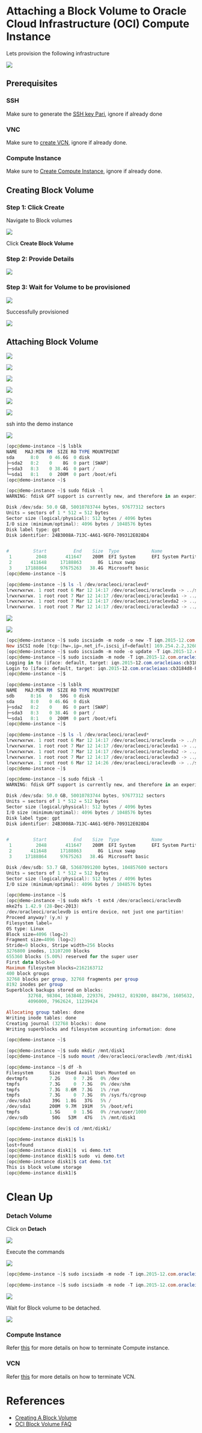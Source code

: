 # Attaching a Block Volume to Oracle Cloud Infrastructure (OCI) Compute Instance

Lets provision the following infrastructure

![](../resources/bs-infrastructure.png)

## Prerequisites

### SSH

Make sure to generate the [SSH key Pari](GeneratingSshKey.md), ignore if already done

### VNC

Make sure to [create VCN](CreatingVCN.md), ignore if already done.

### Compute Instance

Make sure to [Create Compute Instance](CreatingComputeInstance.md), ignore if already done.


## Creating Block Volume

### Step 1: Click Create

Navigate to Block volumes

![](../resources/bs-navigate-block-volumes.png)

Click **Create Block Volume**

### Step 2: Provide Details

![](../resources/bs-create.png)

### Step 3: Wait for Volume to be provisioned

![](../resources/bs-being-provisioned.png)

Successfully provisioned

![](../resources/bs-provisioned.png)

## Attaching Block Volume

![](../resources/navigate-compute-instance.png)

![](../resources/goto-compute-instance.png)

![](../resources/bs-attach-volume.png)

![](../resources/bs-attach-volume-details.png)

![](../resources/bs-attach-volume-alert.png)

![](../resources/bs-attached.png)



ssh into the demo instance

![](../resources/bs-ssh-details.png)

```Powershell
[opc@demo-instance ~]$ lsblk
NAME   MAJ:MIN RM  SIZE RO TYPE MOUNTPOINT
sda      8:0    0 46.6G  0 disk
├─sda2   8:2    0    8G  0 part [SWAP]
├─sda3   8:3    0 38.4G  0 part /
└─sda1   8:1    0  200M  0 part /boot/efi
[opc@demo-instance ~]$

```

```Powershell
[opc@demo-instance ~]$ sudo fdisk -l
WARNING: fdisk GPT support is currently new, and therefore in an experimental phase. Use at your own discretion.

Disk /dev/sda: 50.0 GB, 50010783744 bytes, 97677312 sectors
Units = sectors of 1 * 512 = 512 bytes
Sector size (logical/physical): 512 bytes / 4096 bytes
I/O size (minimum/optimal): 4096 bytes / 1048576 bytes
Disk label type: gpt
Disk identifier: 24B3008A-713C-4A61-9EF0-709312E028D4


#         Start          End    Size  Type            Name
 1         2048       411647    200M  EFI System      EFI System Partition
 2       411648     17188863      8G  Linux swap
 3     17188864     97675263   38.4G  Microsoft basic
[opc@demo-instance ~]$
```

```Powershell
[opc@demo-instance ~]$ ls -l /dev/oracleoci/oraclevd*
lrwxrwxrwx. 1 root root 6 Mar 12 14:17 /dev/oracleoci/oraclevda -> ../sda
lrwxrwxrwx. 1 root root 7 Mar 12 14:17 /dev/oracleoci/oraclevda1 -> ../sda1
lrwxrwxrwx. 1 root root 7 Mar 12 14:17 /dev/oracleoci/oraclevda2 -> ../sda2
lrwxrwxrwx. 1 root root 7 Mar 12 14:17 /dev/oracleoci/oraclevda3 -> ../sda3

```

![](../resources/bs-iscsi-commands.png)

![](../resources/bs-iscsi-commands-details.png)

```Powershell
[opc@demo-instance ~]$ sudo iscsiadm -m node -o new -T iqn.2015-12.com.oracleiaas:cb3184d8-b43a-41e3-84d6-eaa2f930b835 -p 169.254.2.2:3260
New iSCSI node [tcp:[hw=,ip=,net_if=,iscsi_if=default] 169.254.2.2,3260,-1 iqn.2015-12.com.oracleiaas:cb3184d8-b43a-41e3-84d6-eaa2f930b835] added
[opc@demo-instance ~]$ sudo iscsiadm -m node -o update -T iqn.2015-12.com.oracleiaas:cb3184d8-b43a-41e3-84d6-eaa2f930b835 -n node.startup -v automatic
[opc@demo-instance ~]$ sudo iscsiadm -m node -T iqn.2015-12.com.oracleiaas:cb3184d8-b43a-41e3-84d6-eaa2f930b835 -p 169.254.2.2:3260 -l
Logging in to [iface: default, target: iqn.2015-12.com.oracleiaas:cb3184d8-b43a-41e3-84d6-eaa2f930b835, portal: 169.254.2.2,3260] (multiple)
Login to [iface: default, target: iqn.2015-12.com.oracleiaas:cb3184d8-b43a-41e3-84d6-eaa2f930b835, portal: 169.254.2.2,3260] successful.
[opc@demo-instance ~]$

```

```Powershell
[opc@demo-instance ~]$ lsblk
NAME   MAJ:MIN RM  SIZE RO TYPE MOUNTPOINT
sdb      8:16   0   50G  0 disk
sda      8:0    0 46.6G  0 disk
├─sda2   8:2    0    8G  0 part [SWAP]
├─sda3   8:3    0 38.4G  0 part /
└─sda1   8:1    0  200M  0 part /boot/efi
[opc@demo-instance ~]$

```

```Powershell
[opc@demo-instance ~]$ ls -l /dev/oracleoci/oraclevd*
lrwxrwxrwx. 1 root root 6 Mar 12 14:17 /dev/oracleoci/oraclevda -> ../sda
lrwxrwxrwx. 1 root root 7 Mar 12 14:17 /dev/oracleoci/oraclevda1 -> ../sda1
lrwxrwxrwx. 1 root root 7 Mar 12 14:17 /dev/oracleoci/oraclevda2 -> ../sda2
lrwxrwxrwx. 1 root root 7 Mar 12 14:17 /dev/oracleoci/oraclevda3 -> ../sda3
lrwxrwxrwx. 1 root root 6 Mar 12 14:26 /dev/oracleoci/oraclevdb -> ../sdb
[opc@demo-instance ~]$

```

```Powershell
[opc@demo-instance ~]$ sudo fdisk -l
WARNING: fdisk GPT support is currently new, and therefore in an experimental phase. Use at your own discretion.

Disk /dev/sda: 50.0 GB, 50010783744 bytes, 97677312 sectors
Units = sectors of 1 * 512 = 512 bytes
Sector size (logical/physical): 512 bytes / 4096 bytes
I/O size (minimum/optimal): 4096 bytes / 1048576 bytes
Disk label type: gpt
Disk identifier: 24B3008A-713C-4A61-9EF0-709312E028D4


#         Start          End    Size  Type            Name
 1         2048       411647    200M  EFI System      EFI System Partition
 2       411648     17188863      8G  Linux swap
 3     17188864     97675263   38.4G  Microsoft basic

Disk /dev/sdb: 53.7 GB, 53687091200 bytes, 104857600 sectors
Units = sectors of 1 * 512 = 512 bytes
Sector size (logical/physical): 512 bytes / 4096 bytes
I/O size (minimum/optimal): 4096 bytes / 1048576 bytes

[opc@demo-instance ~]$
[opc@demo-instance ~]$ sudo mkfs -t ext4 /dev/oracleoci/oraclevdb
mke2fs 1.42.9 (28-Dec-2013)
/dev/oracleoci/oraclevdb is entire device, not just one partition!
Proceed anyway? (y,n) y
Filesystem label=
OS type: Linux
Block size=4096 (log=2)
Fragment size=4096 (log=2)
Stride=0 blocks, Stripe width=256 blocks
3276800 inodes, 13107200 blocks
655360 blocks (5.00%) reserved for the super user
First data block=0
Maximum filesystem blocks=2162163712
400 block groups
32768 blocks per group, 32768 fragments per group
8192 inodes per group
Superblock backups stored on blocks:
        32768, 98304, 163840, 229376, 294912, 819200, 884736, 1605632, 2654208,
        4096000, 7962624, 11239424

Allocating group tables: done
Writing inode tables: done
Creating journal (32768 blocks): done
Writing superblocks and filesystem accounting information: done

[opc@demo-instance ~]$
```


```Powershell
[opc@demo-instance ~]$ sudo mkdir /mnt/disk1
[opc@demo-instance ~]$ sudo mount /dev/oracleoci/oraclevdb /mnt/disk1

```

```Powershell
[opc@demo-instance ~]$ df -h
Filesystem      Size  Used Avail Use% Mounted on
devtmpfs        7.2G     0  7.2G   0% /dev
tmpfs           7.3G     0  7.3G   0% /dev/shm
tmpfs           7.3G  8.6M  7.3G   1% /run
tmpfs           7.3G     0  7.3G   0% /sys/fs/cgroup
/dev/sda3        39G  1.8G   37G   5% /
/dev/sda1       200M  9.7M  191M   5% /boot/efi
tmpfs           1.5G     0  1.5G   0% /run/user/1000
/dev/sdb         50G   53M   47G   1% /mnt/disk1
```

```Powershell
[opc@demo-instance dev]$ cd /mnt/disk1/
```


```Powershell
[opc@demo-instance disk1]$ ls
lost+found
[opc@demo-instance disk1]$  vi demo.txt
[opc@demo-instance disk1]$ sudo  vi demo.txt
[opc@demo-instance disk1]$ cat demo.txt
This is block volume storage
[opc@demo-instance disk1]$

```


# Clean Up 

### Detach Volume

Click on **Detach**

![](../resources/bs-detach-click.png)

Execute the commands 

![](../resources/bs-detatch-confirmation1.png)

```Powershell
[opc@demo-instance ~]$ sudo iscsiadm -m node -T iqn.2015-12.com.oracleiaas:cb3184d8-b43a-41e3-84d6-eaa2f930b835 -p 169.254.2.2:3260 -u

[opc@demo-instance ~]$ sudo iscsiadm -m node -T iqn.2015-12.com.oracleiaas:cb3184d8-b43a-41e3-84d6-eaa2f930b835 -p 169.254.2.2:3260 -u

```

![](../resources/bs-detatch-confirmation2.png)

Wait for Block volume to be detached.

![](../resources/bs-detaching.png)



### Compute Instance

Refer [this](CreatingComputeInstance.md#termination) for more details on how to terminate Compute instance.

### VCN

Refer [this](CreatingVCN.md#terminating-vcn) for more details on how to terminate VCN.


# References
* [Creating A Block Volume](https://docs.cloud.oracle.com/iaas/Content/Block/Tasks/creatingavolume.htm)
* [OCI Block Volume FAQ](https://cloud.oracle.com/storage/block-volume/faq)